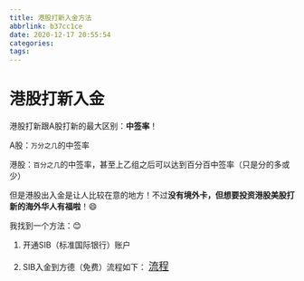 ```yaml
---
title: 港股打新入金方法
abbrlink: b37cc1ce
date: 2020-12-17 20:55:54
categories:
tags:
---
```


# 港股打新入金

港股打新跟A股打新的最大区别：**中签率**！

A股：`万分之几`的中签率

港股：`百分之几`的中签率，甚至上乙组之后可以达到百分百中签率（只是分的多或少）

但是港股出入金是让人比较在意的地方！不过**没有境外卡，但想要投资港股美股打新的海外华人有福啦**！😄

我找到一个方法：😊

1. 开通SIB（标准国际银行）账户

2. SIB入金到方德（免费）流程如下： <font size=4 color="red">[流程](http://note.youdao.com/s/MbthrgOr )</font>  